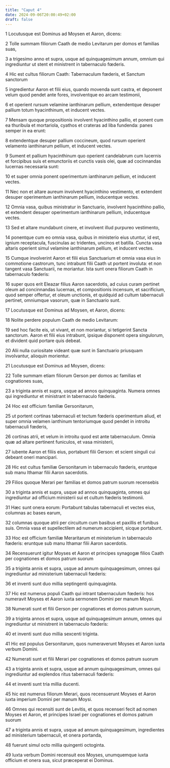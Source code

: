 ```yaml
---
title: "Caput 4"
date: 2024-09-06T20:00:49+02:00
draft: false
---
```



1 Locutusque est Dominus ad Moysen et Aaron, dicens:

2 Tolle summam filiorum Caath de medio Levitarum per domos et familias suas,

3 a trigesimo anno et supra, usque ad quinquagesimum annum, omnium qui ingrediuntur ut stent et ministrent in tabernaculo fœderis.

4 Hic est cultus filiorum Caath: Tabernaculum fœderis, et Sanctum sanctorum

5 ingredientur Aaron et filii eius, quando movenda sunt castra, et deponent velum quod pendet ante fores, involventque eo arcam testimonii,

6 et operient rursum velamine ianthinarum pellium, extendentque desuper pallium totum hyacinthinum, et inducent vectes.

7 Mensam quoque propositionis involvent hyacinthino pallio, et ponent cum ea thuribula et mortariola, cyathos et crateras ad liba fundenda: panes semper in ea erunt:

8 extendentque desuper pallium coccineum, quod rursum operient velamento ianthinarum pellium, et inducent vectes.

9 Sument et pallium hyacinthinum quo operient candelabrum cum lucernis et forcipibus suis et emunctoriis et cunctis vasis olei, quæ ad cocinnandas lucernas necessaria sunt:

10 et super omnia ponent operimentum ianthinarum pellium, et inducent vectes.

11 Nec non et altare aureum involvent hyacinthino vestimento, et extendent desuper operimentum ianthinarum pellium, inducentque vectes.

12 Omnia vasa, quibus ministratur in Sanctuario, involvent hyacinthino pallio, et extendent desuper operimentum ianthinarum pellium, inducentque vectes.

13 Sed et altare mundabunt cinere, et involvent illud purpureo vestimento,

14 ponentque cum eo omnia vasa, quibus in ministerio eius utuntur, id est, ignium receptacula, fuscinulas ac tridentes, uncinos et batilla. Cuncta vasa altaris operient simul velamine ianthinarum pellium, et inducent vectes.

15 Cumque involverint Aaron et filii eius Sanctuarium et omnia vasa eius in commotione castrorum, tunc intrabunt filii Caath ut portent involuta: et non tangent vasa Sanctuarii, ne moriantur. Ista sunt onera filiorum Caath in tabernaculo fœderis:

16 super quos erit Eleazar filius Aaron sacerdotis, ad cuius curam pertinet oleum ad concinnandas lucernas, et compositionis incensum, et sacrificium, quod semper offertur, et oleum unctionis, et quidquid ad cultum tabernaculi pertinet, omniumque vasorum, quæ in Sanctuario sunt.

17 Locutusque est Dominus ad Moysen, et Aaron, dicens:

18 Nolite perdere populum Caath de medio Levitarum:

19 sed hoc facite eis, ut vivant, et non moriantur, si tetigerint Sancta sanctorum. Aaron et filii eius intrabunt, ipsique disponent opera singulorum, et divident quid portare quis debeat.

20 Alii nulla curiositate videant quæ sunt in Sanctuario priusquam involvantur, alioquin morientur.

21 Locutusque est Dominus ad Moysen, dicens:

22 Tolle summam etiam filiorum Gerson per domos ac familias et cognationes suas,

23 a triginta annis et supra, usque ad annos quinquaginta. Numera omnes qui ingrediuntur et ministrant in tabernaculo fœderis.

24 Hoc est officium familiæ Gersonitarum,

25 ut portent cortinas tabernaculi et tectum fœderis operimentum aliud, et super omnia velamen ianthinum tentoriumque quod pendet in introitu tabernaculi fœderis,

26 cortinas atrii, et velum in introitu quod est ante tabernaculum. Omnia quæ ad altare pertinent funiculos, et vasa ministerii,

27 iubente Aaron et filiis eius, portabunt filii Gerson: et scient singuli cui debeant oneri mancipari.

28 Hic est cultus familiæ Gersonitarum in tabernaculo fœderis, eruntque sub manu Ithamar filii Aaron sacerdotis.

29 Filios quoque Merari per familias et domos patrum suorum recensebis

30 a triginta annis et supra, usque ad annos quinquaginta, omnes qui ingrediuntur ad officium ministerii sui et cultum fœderis testimonii.

31 Hæc sunt onera eorum: Portabunt tabulas tabernaculi et vectes eius, columnas ac bases earum,

32 columnas quoque atrii per circuitum cum basibus et paxillis et funibus suis. Omnia vasa et supellectilem ad numerum accipient, sicque portabunt.

33 Hoc est officium familiæ Meraritarum et ministerium in tabernaculo fœderis: eruntque sub manu Ithamar filii Aaron sacerdotis.

34 Recensuerunt igitur Moyses et Aaron et principes synagogæ filios Caath per cognationes et domos patrum suorum

35 a triginta annis et supra, usque ad annum quinquagesimum, omnes qui ingrediuntur ad ministerium tabernaculi fœderis:

36 et inventi sunt duo millia septingenti quinquaginta.

37 Hic est numerus populi Caath qui intrant tabernaculum fœderis: hos numeravit Moyses et Aaron iuxta sermonem Domini per manum Moysi.

38 Numerati sunt et filii Gerson per cognationes et domos patrum suorum,

39 a triginta annos et supra, usque ad quinquagesimum annum, omnes qui ingrediuntur ut ministrent in tabernaculo fœderis:

40 et inventi sunt duo millia sexcenti triginta.

41 Hic est populus Gersonitarum, quos numeraverunt Moyses et Aaron iuxta verbum Domini.

42 Numerati sunt et filii Merari per cognationes et domos patrum suorum

43 a triginta annis et supra, usque ad annum quinquagesimum, omnes qui ingrediuntur ad explendos ritus tabernaculi fœderis:

44 et inventi sunt tria millia ducenti.

45 hic est numerus filiorum Merari, quos recensuerunt Moyses et Aaron iuxta imperium Domini per manum Moysi.

46 Omnes qui recensiti sunt de Levitis, et quos recenseri fecit ad nomen Moyses et Aaron, et principes Israel per cognationes et domos patrum suorum

47 a triginta annis et supra, usque ad annum quinquagesimum, ingredientes ad ministerium tabernaculi, et onera portanda,

48 fuerunt simul octo millia quingenti octoginta.

49 Iuxta verbum Domini recensuit eos Moyses, unumquemque iuxta officium et onera sua, sicut præceperat ei Dominus.

